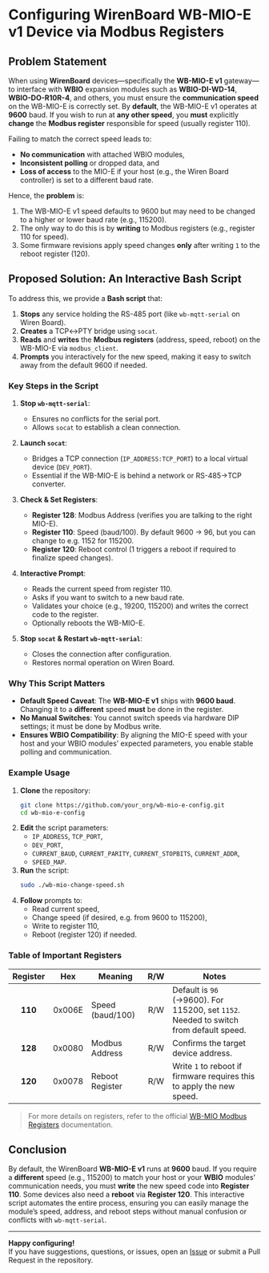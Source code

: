 # Configuring WirenBoard WB-MIO-E v1 Device via Modbus Registers

## Problem Statement

When using **WirenBoard** devices—specifically the **WB-MIO-E v1** gateway—to interface with **WBIO** expansion modules such as **WBIO-DI-WD-14**, **WBIO-DO-R10R-4**, and others, you must ensure the **communication speed** on the WB-MIO-E is correctly set. By **default**, the WB-MIO-E v1 operates at **9600** baud. If you wish to run at **any other speed**, you **must** explicitly **change** the **Modbus register** responsible for speed (usually register 110).

Failing to match the correct speed leads to:

- **No communication** with attached WBIO modules,  
- **Inconsistent polling** or dropped data, and  
- **Loss of access** to the MIO-E if your host (e.g., the Wiren Board controller) is set to a different baud rate.

Hence, the **problem** is:  
1. The WB-MIO-E v1 speed defaults to 9600 but may need to be changed to a higher or lower baud rate (e.g., 115200).  
2. The only way to do this is by **writing** to Modbus registers (e.g., register 110 for speed).  
3. Some firmware revisions apply speed changes **only** after writing `1` to the reboot register (120).  

## Proposed Solution: An Interactive Bash Script

To address this, we provide a **Bash script** that:

1. **Stops** any service holding the RS-485 port (like `wb-mqtt-serial` on Wiren Board).  
2. **Creates** a TCP↔PTY bridge using `socat`.  
3. **Reads** and **writes** the **Modbus registers** (address, speed, reboot) on the WB-MIO-E via `modbus_client`.  
4. **Prompts** you interactively for the new speed, making it easy to switch away from the default 9600 if needed.

### Key Steps in the Script

1. **Stop `wb-mqtt-serial`**:  
   - Ensures no conflicts for the serial port.  
   - Allows `socat` to establish a clean connection.

2. **Launch `socat`**:  
   - Bridges a TCP connection (`IP_ADDRESS:TCP_PORT`) to a local virtual device (`DEV_PORT`).  
   - Essential if the WB-MIO-E is behind a network or RS-485→TCP converter.

3. **Check & Set Registers**:
   - **Register 128**: Modbus Address (verifies you are talking to the right MIO-E).  
   - **Register 110**: Speed (baud/100). By default 9600 → 96, but you can change to e.g. 1152 for 115200.  
   - **Register 120**: Reboot control (1 triggers a reboot if required to finalize speed changes).

4. **Interactive Prompt**:
   - Reads the current speed from register 110.  
   - Asks if you want to switch to a new baud rate.  
   - Validates your choice (e.g., 19200, 115200) and writes the correct code to the register.  
   - Optionally reboots the WB-MIO-E.

5. **Stop `socat` & Restart `wb-mqtt-serial`**:
   - Closes the connection after configuration.  
   - Restores normal operation on Wiren Board.

### Why This Script Matters

- **Default Speed Caveat**: The **WB-MIO-E v1** ships with **9600 baud**. Changing it to a **different** speed **must** be done in the register.  
- **No Manual Switches**: You cannot switch speeds via hardware DIP settings; it must be done by Modbus write.  
- **Ensures WBIO Compatibility**: By aligning the MIO-E speed with your host and your WBIO modules’ expected parameters, you enable stable polling and communication.

### Example Usage

1. **Clone** the repository:
   ```bash
   git clone https://github.com/your_org/wb-mio-e-config.git
   cd wb-mio-e-config
   ```
2. **Edit** the script parameters:
   - `IP_ADDRESS`, `TCP_PORT`,  
   - `DEV_PORT`,  
   - `CURRENT_BAUD`, `CURRENT_PARITY`, `CURRENT_STOPBITS`, `CURRENT_ADDR`,  
   - `SPEED_MAP`.  
3. **Run** the script:
   ```bash
   sudo ./wb-mio-change-speed.sh
   ```
4. **Follow** prompts to:
   - Read current speed,  
   - Change speed (if desired, e.g. from 9600 to 115200),  
   - Write to register 110,  
   - Reboot (register 120) if needed.

### Table of Important Registers

| **Register** | **Hex**  | **Meaning**                   | **R/W** | **Notes**                                                                             |
|:------------:|:--------:|--------------------------------|:-------:|----------------------------------------------------------------------------------------|
| **110**      | 0x006E   | Speed (baud/100)              | R/W     | Default is `96` (→9600). For 115200, set `1152`. Needed to switch from default speed.  |
| **128**      | 0x0080   | Modbus Address                | R/W     | Confirms the target device address.                                                    |
| **120**      | 0x0078   | Reboot Register               | R/W     | Write `1` to reboot if firmware requires this to apply the new speed.                 |
> For more details on registers, refer to the official [WB-MIO Modbus Registers](https://wirenboard.com/wiki/WB-MIO-Modbus-Registers) documentation.

## Conclusion

By default, the WirenBoard **WB-MIO-E v1** runs at **9600** baud. If you require a **different** speed (e.g., 115200) to match your host or your **WBIO** modules' communication needs, you must **write** the new speed code into **Register 110**. Some devices also need a **reboot** via **Register 120**. This interactive script automates the entire process, ensuring you can easily manage the module’s speed, address, and reboot steps without manual confusion or conflicts with `wb-mqtt-serial`.

---

**Happy configuring!**  
If you have suggestions, questions, or issues, open an [Issue](https://github.com/your_org/wb-mio-e-config/issues) or submit a Pull Request in the repository.